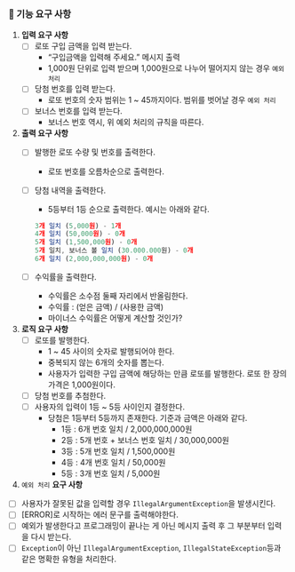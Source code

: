 ### 🚀 기능 요구 사항

1. **입력 요구 사항**
    - [ ]  로또 구입 금액을 입력 받는다.
        - “구입금액을 입력해 주세요.” 메시지 출력
        - 1,000원 단위로 입력 받으며 1,000원으로 나누어 떨어지지 않는 경우 `예외 처리`
    - [ ]  당첨 번호를 입력 받는다.
        - 로또 번호의 숫자 범위는 1 ~ 45까지이다. 범위를 벗어날 경우 `예외 처리`
    - [ ]  보너스 번호를 입력 받는다.
        - 보너스 번호 역시, 위 예외 처리의 규칙을 따른다.
2. **출력 요구 사항**
    - [ ]  발행한 로또 수량 및 번호를 출력한다.
        - 로또 번호를 오름차순으로 출력한다.
    - [ ]  당첨 내역을 출력한다.
        - 5등부터 1등 순으로 출력한다. 예시는 아래와 같다.

       ```jsx
       3개 일치 (5,000원) - 1개
       4개 일치 (50,000원) - 0개
       5개 일치 (1,500,000원) - 0개
       5개 일치, 보너스 볼 일치 (30.000.000원) - 0개
       6개 일치 (2,000,000,000원) - 0개
       ```

    - [ ]  수익률을 출력한다.
        - 수익률은 소수점 둘째 자리에서 반올림한다.
        - 수익률 : (얻은 금액) / (사용한 금액)
        - 마이너스 수익률은 어떻게 계산할 것인가?
3. **로직 요구 사항**
    - [ ]  로또를 발행한다.
        - 1 ~ 45 사이의 숫자로 발행되어야 한다.
        - 중복되지 않는 6개의 숫자를 뽑는다.
        - 사용자가 입력한 구입 금액에 해당하는 만큼 로또를 발행한다. 로또 한 장의 가격은 1,000원이다.
    - [ ]  당첨 번호를 추첨한다.
    - [ ]  사용자의 입력이 1등 ~ 5등 사이인지 결정한다.
        - 당첨은 1등부터 5등까지 존재한다. 기준과 금액은 아래와 같다.
            - 1등 : 6개 번호 일치 / 2,000,000,000원
            - 2등 : 5개 번호 + 보너스 번호 일치 / 30,000,000원
            - 3등 : 5개 번호 일치 / 1,500,000원
            - 4등 : 4개 번호 일치 / 50,000원
            - 5등 : 3개 번호 일치 / 5,000원
4. `예외 처리` **요구 사항**
- [ ]  사용자가 잘못된 값을 입력할 경우 `IllegalArgumentException`을 발생시킨다.
- [ ]  [ERROR]로 시작하는 에러 문구를 출력해야한다.
- [ ]  예외가 발생한다고 프로그래밍이 끝나는 게 아닌 메시지 출력 후 그 부분부터 입력을 다시 받는다.
- [ ]  `Exception`이 아닌 `IllegalArgumentException`, `IllegalStateException`등과 같은 명확한 유형을 처리한다.